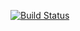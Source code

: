[![Build Status](https://travis-ci.org/fab9/travis-ci.svg?branch=master)](https://travis-ci.org/fab9/travis-ci)
